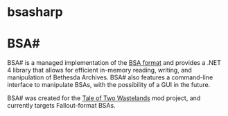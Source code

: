 bsasharp
========

# BSA#
BSA# is a managed implementation of the [BSA format](http://www.uesp.net/wiki/Tes4Mod:BSA_File_Format) and provides a .NET 4 library that allows for efficient in-memory reading, writing, and manipulation of Bethesda Archives. BSA# also features a command-line interface to manipulate BSAs, with the possibility of a GUI in the future.

BSA# was created for the [Tale of Two Wastelands](http://taleoftwowastelands.com/) mod project, and currently targets Fallout-format BSAs.

